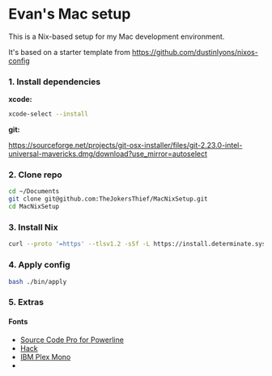# Evan's Mac setup

This is a Nix-based setup for my Mac development environment.

It's based on a starter template from https://github.com/dustinlyons/nixos-config


### 1. Install dependencies

**xcode:**
```sh
xcode-select --install
```

**git:**

https://sourceforge.net/projects/git-osx-installer/files/git-2.23.0-intel-universal-mavericks.dmg/download?use_mirror=autoselect

### 2. Clone repo

```sh
cd ~/Documents
git clone git@github.com:TheJokersThief/MacNixSetup.git
cd MacNixSetup
```

### 3. Install Nix
```sh
curl --proto '=https' --tlsv1.2 -sSf -L https://install.determinate.systems/nix | sh -s -- install
```

### 4. Apply config
```sh
bash ./bin/apply
```


### 5. Extras

#### Fonts

* [Source Code Pro for Powerline](https://github.com/powerline/fonts/tree/master)
* [Hack](https://sourcefoundry.org/hack/)
* [IBM Plex Mono](https://fonts.google.com/specimen/IBM+Plex+Mono)
* 